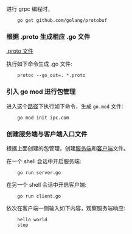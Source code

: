 
进行 grpc 编程时，
```shell
    go get github.com/golang/protobuf
```


### 根据 .proto 生成相应 .go 文件

[.proto 文件](t2/msgdata.proto)

执行如下命令生成 .go 文件:
```shell
    protoc --go_out=. *.proto
```

### 引入 go mod 进行包管理

进入这个[路径](t2)下执行如下命令，生成 `go.mod` 文件:
```shell
    go mod init ipc.com
```

### 创建服务端与客户端入口文件

根据上面创建的包管理，创建[服务端](t2/server.go)和[客户端](t2/client.go)文件。

在一个 shell 会话中开启服务端:
```shell
    go run server.go
```

在另一个 shell 会话中开启客户端:
```shell
    go run client.go
```

依次在客户端一侧输入如下内容，观察服务端响应:
```shell
    hello world
    stop
```
